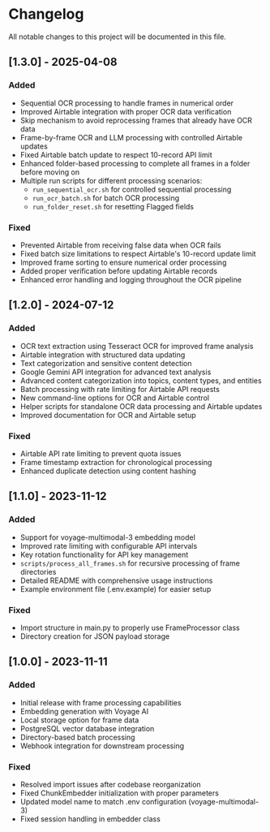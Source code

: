 # Changelog

All notable changes to this project will be documented in this file.

## [1.3.0] - 2025-04-08

### Added
- Sequential OCR processing to handle frames in numerical order
- Improved Airtable integration with proper OCR data verification
- Skip mechanism to avoid reprocessing frames that already have OCR data
- Frame-by-frame OCR and LLM processing with controlled Airtable updates
- Fixed Airtable batch update to respect 10-record API limit
- Enhanced folder-based processing to complete all frames in a folder before moving on
- Multiple run scripts for different processing scenarios:
  - `run_sequential_ocr.sh` for controlled sequential processing
  - `run_ocr_batch.sh` for batch OCR processing
  - `run_folder_reset.sh` for resetting Flagged fields

### Fixed
- Prevented Airtable from receiving false data when OCR fails
- Fixed batch size limitations to respect Airtable's 10-record update limit
- Improved frame sorting to ensure numerical order processing
- Added proper verification before updating Airtable records
- Enhanced error handling and logging throughout the OCR pipeline

## [1.2.0] - 2024-07-12

### Added
- OCR text extraction using Tesseract OCR for improved frame analysis
- Airtable integration with structured data updating
- Text categorization and sensitive content detection
- Google Gemini API integration for advanced text analysis
- Advanced content categorization into topics, content types, and entities
- Batch processing with rate limiting for Airtable API requests
- New command-line options for OCR and Airtable control
- Helper scripts for standalone OCR data processing and Airtable updates
- Improved documentation for OCR and Airtable setup

### Fixed
- Airtable API rate limiting to prevent quota issues
- Frame timestamp extraction for chronological processing
- Enhanced duplicate detection using content hashing

## [1.1.0] - 2023-11-12

### Added
- Support for voyage-multimodal-3 embedding model
- Improved rate limiting with configurable API intervals
- Key rotation functionality for API key management
- `scripts/process_all_frames.sh` for recursive processing of frame directories
- Detailed README with comprehensive usage instructions
- Example environment file (.env.example) for easier setup

### Fixed
- Import structure in main.py to properly use FrameProcessor class
- Directory creation for JSON payload storage

## [1.0.0] - 2023-11-11

### Added
- Initial release with frame processing capabilities
- Embedding generation with Voyage AI
- Local storage option for frame data
- PostgreSQL vector database integration
- Directory-based batch processing
- Webhook integration for downstream processing

### Fixed
- Resolved import issues after codebase reorganization
- Fixed ChunkEmbedder initialization with proper parameters
- Updated model name to match .env configuration (voyage-multimodal-3)
- Fixed session handling in embedder class 